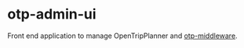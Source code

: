 # otp-admin-ui

Front end application to manage OpenTripPlanner and [otp-middleware](https://github.com/ibi-group/otp-middleware).
